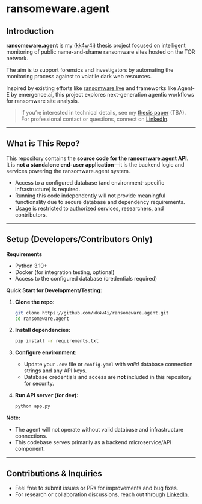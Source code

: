 # ransomeware.agent

## Introduction

**ransomeware.agent** is my ([kk4w4i](https://github.com/kk4w4i)) thesis project focused on intelligent monitoring of public name-and-shame ransomware sites hosted on the TOR network. 

The aim is to support forensics and investigators by automating the monitoring process against to volatile dark web resources.

Inspired by existing efforts like [ransomware.live](https://ransomware.live) and frameworks like Agent-E by emergence.ai, this project explores next-generation agentic workflows for ransomware site analysis.

> If you’re interested in technical details, see my [thesis paper](#) (TBA).  
> For professional contact or questions, connect on [LinkedIn](https://www.linkedin.com/in/kintarokawai/).

***

## What is This Repo?

This repository contains the **source code for the ransomware.agent API**.  
It is **not a standalone end-user application**—it is the backend logic and services powering the ransomware.agent system.

- Access to a configured database (and environment-specific infrastructure) is required.
- Running this code independently will not provide meaningful functionality due to secure database and dependency requirements.
- Usage is restricted to authorized services, researchers, and contributors.

***

## Setup (Developers/Contributors Only)

**Requirements**
- Python 3.10+
- Docker (for integration testing, optional)
- Access to the configured database (credentials required)

**Quick Start for Development/Testing:**

1. **Clone the repo:**
   ```bash
   git clone https://github.com/kk4w4i/ransomeware.agent.git
   cd ransomeware.agent
   ```

2. **Install dependencies:**
   ```bash
   pip install -r requirements.txt
   ```

3. **Configure environment:**
   - Update your `.env` file or `config.yaml` with *valid* database connection strings and any API keys.
   - Database credentials and access are **not** included in this repository for security.

4. **Run API server (for dev):**
   ```bash
   python app.py
   ```

**Note:**
- The agent will not operate without valid database and infrastructure connections.
- This codebase serves primarily as a backend microservice/API component.

***

## Contributions & Inquiries

- Feel free to submit issues or PRs for improvements and bug fixes.
- For research or collaboration discussions, reach out through [LinkedIn](https://www.linkedin.com/in/kintarokawai/).

